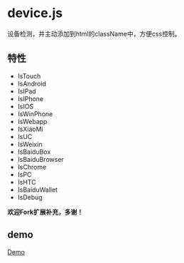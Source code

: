 # device.js
设备检测，并主动添加到html的className中，方便css控制。

## 特性

* IsTouch
* IsAndroid
* IsIPad
* IsIPhone
* IsIOS
* IsWinPhone
* IsWebapp
* IsXiaoMi
* IsUC
* IsWeixin
* IsBaiduBox
* IsBaiduBrowser
* IsChrome
* IsPC
* IsHTC
* IsBaiduWallet
* IsDebug

**欢迎Fork扩展补充，多谢！**

## demo

[Demo](http://binnng.github.io/devie.js/demo.html)
